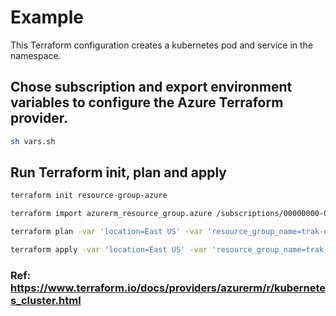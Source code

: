 # Example

This Terraform configuration creates a kubernetes pod and service in the namespace.

## Chose subscription and export environment variables to configure the Azure Terraform provider.

```bash
sh vars.sh
```

## Run Terraform init, plan and apply
 

```bash
terraform init resource-group-azure
```

```bash
terraform import azurerm_resource_group.azure /subscriptions/00000000-0000-0000-0000-000000000000/resourcegroups/group1/providers/Microsoft.ContainerService/managedClusters/cluster1
```

```bash
terraform plan -var 'location=East US' -var 'resource_group_name=trak-e-microservices' resource-group-azure
```

```bash
terraform apply -var 'location=East US' -var 'resource_group_name=trak-e-microservices' resource-group-azure
```

### Ref: https://www.terraform.io/docs/providers/azurerm/r/kubernetes_cluster.html
